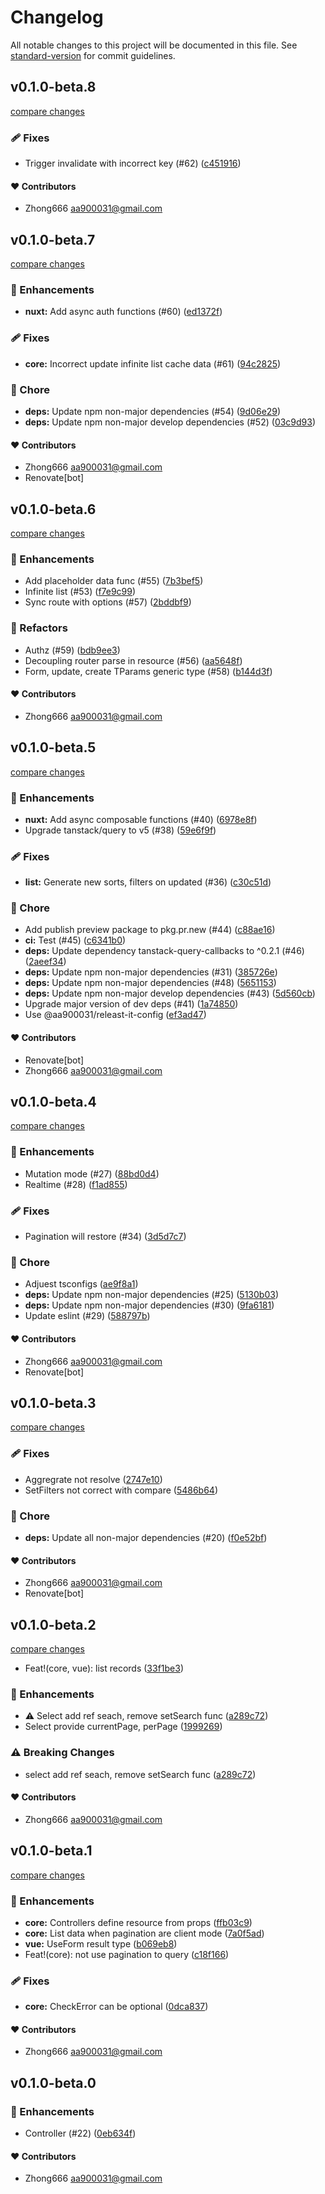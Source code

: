 # Changelog

All notable changes to this project will be documented in this file. See [standard-version](https://github.com/conventional-changelog/standard-version) for commit guidelines.


## v0.1.0-beta.8

[compare changes](https://github.com/aa900031/ginjou/compare/@ginjou/core@0.1.0-beta.7...${npm.name}@0.1.0-beta.8)

### 🩹 Fixes

-  Trigger invalidate with incorrect key (#62) ([c451916](https://github.com/aa900031/ginjou/commit/c4519164730f801ee31d7945015a336d4fdc5fe9))



#### ❤️ Contributors

- Zhong666 <aa900031@gmail.com>

## v0.1.0-beta.7

[compare changes](https://github.com/aa900031/ginjou/compare/@ginjou/core@0.1.0-beta.6...${npm.name}@0.1.0-beta.7)

### 🚀 Enhancements

-  **nuxt:** Add async auth functions (#60) ([ed1372f](https://github.com/aa900031/ginjou/commit/ed1372f4a5768c74745ea823727d86a61c93c999))

### 🩹 Fixes

-  **core:** Incorrect update infinite list cache data (#61) ([94c2825](https://github.com/aa900031/ginjou/commit/94c282548123e771454c954ee5863240c188a389))

### 🏡 Chore

-  **deps:** Update npm non-major dependencies (#54) ([9d06e29](https://github.com/aa900031/ginjou/commit/9d06e29ebd08c12ada24efdbd681e7e4383d349c))
-  **deps:** Update npm non-major develop dependencies (#52) ([03c9d93](https://github.com/aa900031/ginjou/commit/03c9d9339466b0dfebd18e61275c65ab19fefbdf))



#### ❤️ Contributors

- Zhong666 <aa900031@gmail.com>
- Renovate[bot]

## v0.1.0-beta.6

[compare changes](https://github.com/aa900031/ginjou/compare/@ginjou/core@0.1.0-beta.5...${npm.name}@0.1.0-beta.6)

### 🚀 Enhancements

-  Add placeholder data func (#55) ([7b3bef5](https://github.com/aa900031/ginjou/commit/7b3bef5865bffdee0c883e673c3e3c9fe15ee6e0))
-  Infinite list (#53) ([f7e9c99](https://github.com/aa900031/ginjou/commit/f7e9c99da1c89e86ae3ce1745443f320769c28f6))
-  Sync route with options (#57) ([2bddbf9](https://github.com/aa900031/ginjou/commit/2bddbf9a3aea1ca9b39e409821ee364e6e38bc1d))

### 💅 Refactors

-  Authz (#59) ([bdb9ee3](https://github.com/aa900031/ginjou/commit/bdb9ee39a978cf35a0aa85f78e54811f1a31493f))
-  Decoupling router parse in resource (#56) ([aa5648f](https://github.com/aa900031/ginjou/commit/aa5648f970b4bcd5e9613ca56408f78db70949c0))
-  Form, update, create TParams generic type (#58) ([b144d3f](https://github.com/aa900031/ginjou/commit/b144d3f0d338c0ad7d900c20ac656bd29887a578))



#### ❤️ Contributors

- Zhong666 <aa900031@gmail.com>

## v0.1.0-beta.5

[compare changes](https://github.com/aa900031/ginjou/compare/@ginjou/core@0.1.0-beta.4...${npm.name}@0.1.0-beta.5)

### 🚀 Enhancements

-  **nuxt:** Add async composable functions (#40) ([6978e8f](https://github.com/aa900031/ginjou/commit/6978e8f5fa16fb120f43ee47a6e2ef1911f101b1))
-  Upgrade tanstack/query to v5 (#38) ([59e6f9f](https://github.com/aa900031/ginjou/commit/59e6f9fb3af7c64c3d31c87083f81c547f81f035))

### 🩹 Fixes

-  **list:** Generate new sorts, filters on updated (#36) ([c30c51d](https://github.com/aa900031/ginjou/commit/c30c51dd14b037aabd0d360909f94fc3a69e8060))

### 🏡 Chore

-  Add publish preview package to pkg.pr.new (#44) ([c88ae16](https://github.com/aa900031/ginjou/commit/c88ae16dc66533d5eeab1f6c0272dcb6056730c5))
-  **ci:** Test (#45) ([c6341b0](https://github.com/aa900031/ginjou/commit/c6341b05306562f1b88dfd44b7d923670473970f))
-  **deps:** Update dependency tanstack-query-callbacks to ^0.2.1 (#46) ([2aeef34](https://github.com/aa900031/ginjou/commit/2aeef3439e07775fc707161790e8f943a5f83510))
-  **deps:** Update npm non-major dependencies (#31) ([385726e](https://github.com/aa900031/ginjou/commit/385726e813a4fcbde1c1911fe65c7e4525d2027e))
-  **deps:** Update npm non-major dependencies (#48) ([5651153](https://github.com/aa900031/ginjou/commit/56511530ff45567291614cfdf950863ff06ec4ab))
-  **deps:** Update npm non-major develop dependencies (#43) ([5d560cb](https://github.com/aa900031/ginjou/commit/5d560cb0b68f5a9f917e67c374572e354a5d62d7))
-  Upgrade major version of dev deps (#41) ([1a74850](https://github.com/aa900031/ginjou/commit/1a7485053e05c7caceb03e989fb1973e166a50c7))
-  Use @aa900031/releast-it-config ([ef3ad47](https://github.com/aa900031/ginjou/commit/ef3ad47ba35535488f791f41272f2dc087207b29))



#### ❤️ Contributors

- Renovate[bot] 
- Zhong666 <aa900031@gmail.com>

## v0.1.0-beta.4

[compare changes](https://github.com/aa900031/ginjou/compare/@ginjou/core@0.1.0-beta.3...@ginjou/core@0.1.0-beta.4)

### 🚀 Enhancements

-  Mutation mode (#27) ([88bd0d4](https://github.com/aa900031/ginjou/commit/88bd0d4dd03349e0dc2c058ce854d56e6002cd8b))
-  Realtime (#28) ([f1ad855](https://github.com/aa900031/ginjou/commit/f1ad855857d9b66b5d77948e8dfdd8bcfc23a261))

### 🩹 Fixes

-  Pagination will restore (#34) ([3d5d7c7](https://github.com/aa900031/ginjou/commit/3d5d7c7424bd182e90fb11de880c024d273f50c0))

### 🏡 Chore

-  Adjuest tsconfigs ([ae9f8a1](https://github.com/aa900031/ginjou/commit/ae9f8a10c6c353280f079a0ab8c90f89dbfb0057))
-  **deps:** Update npm non-major dependencies (#25) ([5130b03](https://github.com/aa900031/ginjou/commit/5130b03cbabca63bad6bedc8847f0638a80e277a))
-  **deps:** Update npm non-major dependencies (#30) ([9fa6181](https://github.com/aa900031/ginjou/commit/9fa6181c50cf490b4f25ab50076bc386a88231f1))
-  Update eslint (#29) ([588797b](https://github.com/aa900031/ginjou/commit/588797b53ef3e00033634dcc709d61083da12ab7))



#### ❤️ Contributors

- Zhong666 <aa900031@gmail.com>
- Renovate[bot]

## v0.1.0-beta.3

[compare changes](https://github.com/aa900031/ginjou/compare/@ginjou/core@0.1.0-beta.2...@ginjou/core@0.1.0-beta.3)

### 🩹 Fixes

-  Aggregrate not resolve ([2747e10](https://github.com/aa900031/ginjou/commit/2747e10777c80a0e64cb4e8f17eb4465cc449706))
-  SetFilters not correct with compare ([5486b64](https://github.com/aa900031/ginjou/commit/5486b64b16b520577be61e31e163fd1b6c613276))

### 🏡 Chore

-  **deps:** Update all non-major dependencies (#20) ([f0e52bf](https://github.com/aa900031/ginjou/commit/f0e52bfa2295409821a63d8a93bfce3d8b3e5d6b))



#### ❤️ Contributors

- Zhong666 <aa900031@gmail.com>
- Renovate[bot]

## v0.1.0-beta.2

[compare changes](https://github.com/aa900031/ginjou/compare/@ginjou/core@0.1.0-beta.1...@ginjou/core@0.1.0-beta.2)
-  Feat!(core, vue): list records ([33f1be3](https://github.com/aa900031/ginjou/commit/33f1be37c8852255ceff44623f692ad740246f70))

### 🚀 Enhancements

-  ⚠️ Select add ref seach, remove setSearch func ([a289c72](https://github.com/aa900031/ginjou/commit/a289c7257c152fe0b1dd1ad4d07cf984365e9652))
-  Select provide currentPage, perPage ([1999269](https://github.com/aa900031/ginjou/commit/1999269628a08197d0e3504dce4d869f760ffc03))


### ⚠️ Breaking Changes

-  select add ref seach, remove setSearch func ([a289c72](https://github.com/aa900031/ginjou/commit/a289c7257c152fe0b1dd1ad4d07cf984365e9652))

#### ❤️ Contributors

- Zhong666 <aa900031@gmail.com>

## v0.1.0-beta.1

[compare changes](https://github.com/aa900031/ginjou/compare/@ginjou/core@0.1.0-beta.0...@ginjou/core@0.1.0-beta.1)

### 🚀 Enhancements

-  **core:** Controllers define resource from props ([ffb03c9](https://github.com/aa900031/ginjou/commit/ffb03c9f0bafb3cfb6b0c31684024e538407d7a7))
-  **core:** List data when pagination are client mode ([7a0f5ad](https://github.com/aa900031/ginjou/commit/7a0f5ad320818799e765ef9fba5b8ea170e3fd27))
-  **vue:** UseForm result type ([b069eb8](https://github.com/aa900031/ginjou/commit/b069eb8205cea3d3aed2f88118ab487bd428cb57))
-  Feat!(core): not use pagination to query ([c18f166](https://github.com/aa900031/ginjou/commit/c18f1664d96e23a970dcd1209bbf92e505e82c94))

### 🩹 Fixes

-  **core:** CheckError can be optional ([0dca837](https://github.com/aa900031/ginjou/commit/0dca837e9684e9e5331ea0f5bf222c69e2254fea))



#### ❤️ Contributors

- Zhong666 <aa900031@gmail.com>

## v0.1.0-beta.0



### 🚀 Enhancements

-  Controller (#22) ([0eb634f](https://github.com/aa900031/ginjou/commit/0eb634f628a541f1bfaa7e4c2b2c4cf90e25a3b1))



#### ❤️ Contributors

- Zhong666 <aa900031@gmail.com>
